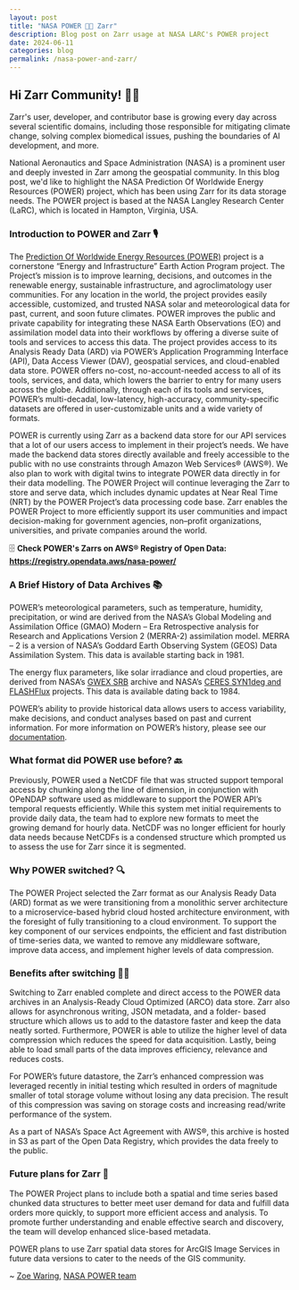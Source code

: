 ```yaml
---
layout: post
title: "NASA POWER 🤝🏻 Zarr"
description: Blog post on Zarr usage at NASA LARC's POWER project
date: 2024-06-11
categories: blog
permalink: /nasa-power-and-zarr/
---
```


## Hi Zarr Community! 👋🏻

Zarr's user, developer, and contributor base is growing every day across several scientific domains, including those responsible for mitigating climate change, solving complex biomedical issues, pushing the boundaries of AI development, and more.

National Aeronautics and Space Administration (NASA) is a prominent user and deeply invested in Zarr among the geospatial community. In this blog post, we'd like to highlight the NASA Prediction Of Worldwide Energy Resources (POWER) project, which has been using Zarr for its data storage needs. The POWER project is based at the NASA Langley Research Center (LaRC), which is located in Hampton, Virginia, USA.

### Introduction to POWER and Zarr 🎙

The [Prediction Of Worldwide Energy Resources (POWER)](https://power.larc.nasa.gov/) project is a cornerstone “Energy and Infrastructure” Earth Action Program project. The Project’s mission is to improve learning, decisions, and outcomes in the renewable energy, sustainable infrastructure, and agroclimatology user communities. For any location in the world, the project provides easily accessible, customized, and trusted NASA solar and meteorological data for past, current, and soon future climates. POWER improves the public and private capability for integrating these NASA Earth Observations (EO) and assimilation model data into their workflows by offering a diverse suite of tools and services to access this data. The project provides access to its Analysis Ready Data (ARD) via POWER’s Application Programming Interface (API), Data Access Viewer (DAV), geospatial services, and cloud-enabled data store. POWER offers no-cost, no-account-needed access to all of its tools, services, and data, which lowers the barrier to entry for many users across the globe. Additionally, through each of its tools and services, POWER’s multi-decadal, low-latency, high-accuracy, community-specific datasets are offered in user-customizable units and a wide variety of formats.

POWER is currently using Zarr as a backend data store for our API services that a lot of our users access to implement in their project’s needs. We have made the backend data stores directly available and freely accessible to the public with no use constraints through Amazon Web Services® (AWS®). We also plan to work with digital twins to integrate POWER data directly in for their data modelling. The POWER Project will continue leveraging the Zarr to store and serve data, which includes dynamic updates at Near Real Time (NRT) by the POWER Project’s data processing code base. Zarr enables the POWER Project to more efficiently support its user communities and impact decision-making for government agencies, non–profit organizations, universities, and private companies around the world.

🗄️ **Check POWER's Zarrs on AWS® Registry of Open Data: <https://registry.opendata.aws/nasa-power/>**

### A Brief History of Data Archives 📚

POWER’s meteorological parameters, such as temperature, humidity, precipitation, or wind are derived from the NASA’s Global Modeling and Assimilation Office (GMAO) Modern – Era Retrospective analysis for Research and Applications Version 2 (MERRA-2) assimilation model. MERRA – 2 is a version of NASA’s Goddard Earth Observing System (GEOS) Data Assimilation System. This data is available starting back in 1981.

The energy flux parameters, like solar irradiance and cloud properties, are derived from NASA’s [GWEX SRB](https://science.larc.nasa.gov/gewex-srb/) archive and NASA’s [CERES SYN1deg and FLASHFlux](https://ceres.larc.nasa.gov/data/) projects. This data is available dating back to 1984.

POWER’s ability to provide historical data allows users to access variability, make decisions, and conduct analyses based on past and current information. For more information on POWER’s history, please see our [documentation](https://power.larc.nasa.gov/docs/methodology/).

### What format did POWER use before? 🔙

Previously, POWER used a NetCDF file that was structed support temporal access by chunking along the line of dimension, in conjunction with OPeNDAP software used as middleware to support the POWER API’s temporal requests efficiently. While this system met initial requirements to provide daily data, the team had to explore new formats to meet the growing demand for hourly data.
NetCDF was no longer efficient for hourly data needs because NetCDFs is a condensed structure which prompted us to assess the use for Zarr since it is segmented.

### Why POWER switched? 🔍

The POWER Project selected the Zarr format as our Analysis Ready Data (ARD) format as we were transitioning from a monolithic server architecture to a microservice-based hybrid cloud hosted architecture environment, with the foresight of fully transitioning to a cloud environment. To support the key component of our services endpoints, the efficient and fast distribution of time-series data, we wanted to remove any middleware software, improve data access, and implement higher levels of data compression.

### Benefits after switching 💪🏻

Switching to Zarr enabled complete and direct access to the POWER data archives in an Analysis-Ready Cloud Optimized (ARCO) data store. Zarr also allows for asynchronous writing, JSON metadata, and a folder- based structure which allows us to add to the datastore faster and keep the data neatly sorted. Furthermore, POWER is able to utilize the higher level of data compression which reduces the speed for data acquisition. Lastly, being able to load small parts of the data improves efficiency, relevance and reduces costs.

For POWER’s future datastore, the Zarr’s enhanced compression was leveraged recently in initial testing which resulted in orders of magnitude smaller of total storage volume without losing any data precision. The result of this compression was saving on storage costs and increasing read/write performance of the system.

As a part of NASA’s Space Act Agreement with AWS®, this archive is hosted in S3 as part of the Open Data Registry, which provides the data freely to the public.

### Future plans for Zarr 🔮

The POWER Project plans to include both a spatial and time series based chunked data structures to better meet user demand for data and fulfill data
orders more quickly, to support more efficient access and analysis. To promote further understanding and enable effective search and discovery, the team will develop enhanced slice-based metadata.

POWER plans to use Zarr spatial data stores for ArcGIS Image Services in future data versions to cater to the needs of the GIS community.

~ [Zoe Waring](https://www.linkedin.com/in/zoe-waring/), [NASA POWER team](https://power.larc.nasa.gov/docs/team/)

<script src="https://giscus.app/client.js"
        data-repo="zarr-developers/blog"
        data-repo-id="R_kgDOGxrWVg"
        data-category="General"
        data-category-id="DIC_kwDOGxrWVs4CU5q_"
        data-mapping="pathname"
        data-strict="0"
        data-reactions-enabled="1"
        data-emit-metadata="0"
        data-input-position="top"
        data-theme="light"
        data-lang="en"
        crossorigin="anonymous"
        async>
</script>
